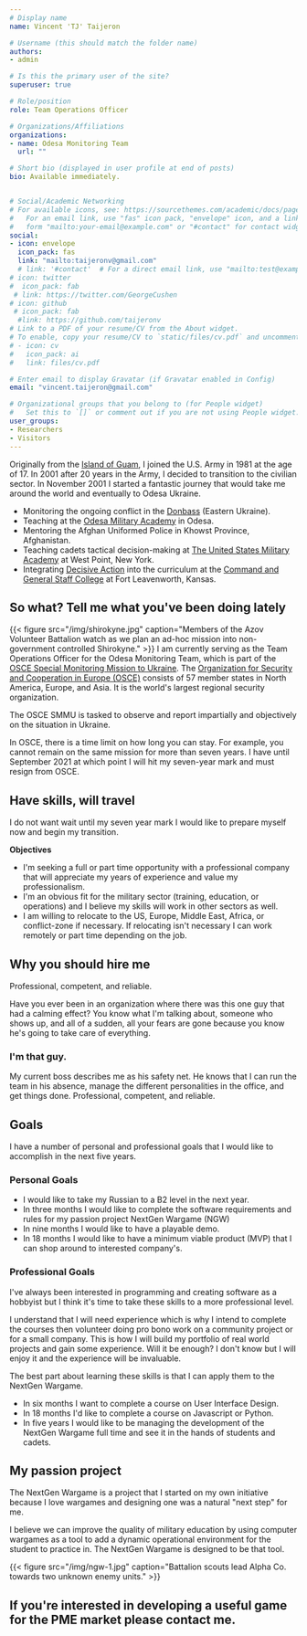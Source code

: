 ```yaml
---
# Display name
name: Vincent 'TJ' Taijeron

# Username (this should match the folder name)
authors:
- admin

# Is this the primary user of the site?
superuser: true

# Role/position
role: Team Operations Officer

# Organizations/Affiliations
organizations:
- name: Odesa Monitoring Team
  url: ""

# Short bio (displayed in user profile at end of posts)
bio: Available immediately.


# Social/Academic Networking
# For available icons, see: https://sourcethemes.com/academic/docs/page-builder/#icons
#   For an email link, use "fas" icon pack, "envelope" icon, and a link in the
#   form "mailto:your-email@example.com" or "#contact" for contact widget.
social:
- icon: envelope
  icon_pack: fas
  link: "mailto:taijeronv@gmail.com"
  # link: '#contact'  # For a direct email link, use "mailto:test@example.org".
# icon: twitter
#  icon_pack: fab
 # link: https://twitter.com/GeorgeCushen
# icon: github
 # icon_pack: fab
  #link: https://github.com/taijeronv
# Link to a PDF of your resume/CV from the About widget.
# To enable, copy your resume/CV to `static/files/cv.pdf` and uncomment the lines below.
# - icon: cv
#   icon_pack: ai
#   link: files/cv.pdf

# Enter email to display Gravatar (if Gravatar enabled in Config)
email: "vincent.taijeron@gmail.com"

# Organizational groups that you belong to (for People widget)
#   Set this to `[]` or comment out if you are not using People widget.
user_groups:
- Researchers
- Visitors
---
```


Originally from the [Island of Guam](https://en.wikipedia.org/wiki/Guam), I
joined the U.S. Army in 1981 at the age of 17. In 2001 after 20 years in the
Army, I decided to transition to the civilian sector. In November 2001 I started a
fantastic journey that would take me around the world and eventually to Odesa
Ukraine.

- Monitoring the ongoing conflict in the [Donbass](https://en.wikipedia.org/wiki/Donbass) (Eastern Ukraine).
- Teaching at the
  [Odesa Military Academy](https://en.wikipedia.org/wiki/Odessa_Military_Academy)
  in Odesa.
- Mentoring the Afghan Uniformed Police in Khowst Province, Afghanistan.
- Teaching cadets tactical decision-making at
  [The United States Military Academy](https://www.westpoint.edu/military/department-of-military-instruction/simulation-center) at West Point, New York.
- Integrating [Decisive Action](http://decisive-point.com/decisive-action/) into
  the curriculum at the
  [Command and General Staff College](https://usacac.army.mil/organizations/cace/cgsc) at Fort Leavenworth, Kansas.

## So what? Tell me what you've been doing lately

{{< figure src="/img/shirokyne.jpg" caption="Members of the Azov Volunteer Battalion watch as we plan an ad-hoc mission into non-government controlled Shirokyne." >}}
I am currently serving as the Team Operations Officer for the Odesa Monitoring
Team, which is part of the [OSCE Special Monitoring Mission to Ukraine](https://www.osce.org/special-monitoring-mission-to-ukraine). The
[Organization for Security and Cooperation in Europe (OSCE)](https://www.osce.org/whatistheosce/factsheet) consists of 57 member
states in North America, Europe, and Asia. It is the world's largest
regional security organization.  

The OSCE SMMU is tasked to observe and report impartially and objectively on the
situation in Ukraine.

In OSCE, there is a time limit on how long you can stay. For example, you cannot
remain on the same mission for more than seven years. I have until September
2021 at which point I will hit my seven-year mark and must resign from OSCE.

## Have skills, will travel
I do not want wait until my seven year mark I would like to prepare myself now and
begin my transition.

**Objectives**
- I'm seeking a full or part time opportunity with a professional company that will
  appreciate my years of experience and value my professionalism.
- I'm an obvious fit for the military sector (training, education, or
  operations) and I believe my skills will work in other sectors as well.
- I am willing to relocate to the US, Europe, Middle East, Africa, or
  conflict-zone if necessary. If relocating isn't necessary I can
  work remotely or part time depending on the job.

## Why you should hire me
Professional, competent, and reliable.

Have you ever been in an organization where there was this one guy that had a
calming effect? You know what I'm talking about, someone who shows up, and all
of a sudden, all your fears are gone because you know he's going to take care of
everything.

### I'm that guy.
My current boss describes me as his safety net. He knows that I can run the team
in his absence, manage the different personalities in the office, and get
things done. Professional, competent, and reliable.

## Goals
I have a number of personal and professional goals that I would like to accomplish in the next five years.

### Personal Goals
- I would like to take my Russian to a B2 level in the next year.
- In three months I would like to complete the software requirements and rules for my passion project NextGen Wargame (NGW)
- In nine months I would like to have a playable demo.
- In 18 months I would like to have a minimum viable product (MVP) that I can shop around to interested company's.

### Professional Goals  
I've always been interested in programming and creating software as a hobbyist
but I think it's time to take these skills to a more professional level.

I understand that I will need experience which is why I intend to complete the
courses then volunteer doing pro bono work on a community project or for a small company.
This is how I will build my portfolio of real world projects and gain some
experience. Will it be enough? I don't know but I will enjoy it and the
experience will be invaluable.

The best part about learning these skills is that I can apply them to the NextGen
Wargame.

- In six months I want to complete a course on User Interface Design.  
- In 18 months I'd like to complete a course on Javascript or Python.
- In five years I would like to be managing the development of the NextGen
  Wargame full time and see it in the hands of students and cadets.
  
## My passion project
The NextGen Wargame is a project that I started on my own initiative because I love
wargames and designing one was a natural "next step" for me.  

I believe we can improve the quality of military education by using computer
wargames as a tool to add a dynamic operational environment for the student to
practice in. The NextGen Wargame is designed to be that tool.  

{{< figure src="/img/ngw-1.jpg" caption="Battalion scouts lead Alpha Co. towards two unknown enemy units." >}}

## If you're interested in developing a useful game for the PME market please contact me.